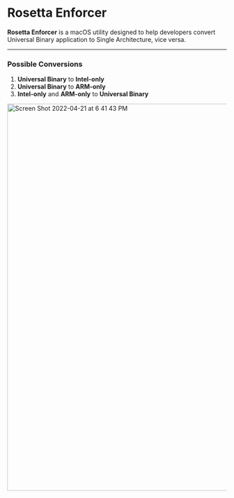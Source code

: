 # Rosetta Enforcer
**Rosetta Enforcer** is a macOS utility designed to help developers convert Universal Binary application to Single Architecture, vice versa.

---

### Possible Conversions

1. **Universal Binary** to **Intel-only**
2. **Universal Binary** to **ARM-only**
3. **Intel-only** and **ARM-only** to **Universal Binary**

<img width="889" alt="Screen Shot 2022-04-21 at 6 41 43 PM" src="https://user-images.githubusercontent.com/35755386/164589045-2a15674b-4c6f-471a-8c97-6383addab454.png">

